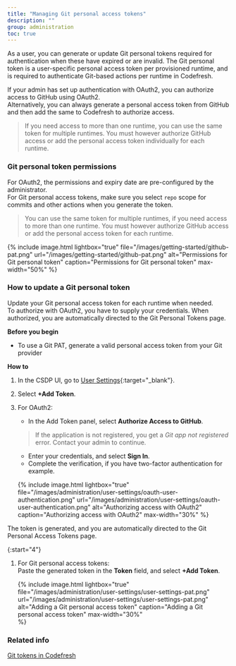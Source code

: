 ```yaml
---
title: "Managing Git personal access tokens"
description: ""
group: administration
toc: true
---
```

As a user, you can generate or update Git personal tokens required for authentication when these have expired or are invalid. The Git personal token is a user-specific personal access token per provisioned runtime, and is required to authenticate Git-based actions per runtime in Codefresh.  

If your admin has set up authentication with OAuth2, you can authorize access to GitHub using OAuth2.  
Alternatively, you can always generate a personal access token from GitHub and then add the same to Codefresh to authorize access.
 
> If you need access to more than one runtime, you can use the same token for multiple runtimes. 
You must however authorize GitHub access or add the personal access token individually for each runtime.  


### Git personal token permissions
For OAuth2, the permissions and expiry date are pre-configured by the administrator.  
For Git personal access tokens, make sure you select `repo` scope for commits and other actions when you generate the token.

> You can use the same token for multiple runtimes, if you need access to more than one runtime. 
You must however authorize GitHub access or add the personal access token for each runtime.  

{% include 
   image.html 
   lightbox="true" 
   file="/images/getting-started/github-pat.png" 
   url="/images/getting-started/github-pat.png" 
   alt="Permissions for Git personal token" 
   caption="Permissions for Git personal token"
   max-width="50%" 
%}

### How to update a Git personal token
Update your Git personal access token for each runtime when needed.  
To authorize with OAuth2, you have to supply your credentials. When authorized, you are automatically directed to the Git Personal Tokens page.  

**Before you begin**  
* To use a Git PAT, generate a valid personal access token from your Git provider  

**How to**  
1. In the CSDP UI, go to [User Settings](https://g.codefresh.io/2.0/user-settings){:target="\_blank"}.
1. Select **+Add Token**. 
1. For OAuth2:
   * In the Add Token panel, select **Authorize Access to GitHub**.
    > If the application is not registered, you get a _Git app not registered_ error. Contact your admin to continue.  
   *  Enter your credentials, and select **Sign In**.
   * Complete the verification, if you have two-factor authentication for example.

    {% include 
      image.html 
      lightbox="true" 
      file="/images/administration/user-settings/oauth-user-authentication.png" 
      url="/images/administration/user-settings/oauth-user-authentication.png" 
      alt="Authorizing access with OAuth2" 
      caption="Authorizing access with OAuth2"
      max-width="30%" 
   %}
   
  The token is generated, and you are automatically directed to the Git Personal Access Tokens page. 

{:start="4"}
1. For Git personal access tokens:  
  Paste the generated token in the **Token** field, and select **+Add Token**. 

    {% include 
      image.html 
      lightbox="true" 
      file="/images/administration/user-settings/user-settings-pat.png" 
      url="/images/administration/user-settings/user-settings-pat.png" 
      alt="Adding a Git personal access token" 
      caption="Adding a Git personal access token"
      max-width="30%"  
   %}


### Related info  
[Git tokens in Codefresh]({{site.baseurl}}/docs/administration/git-tokens/)

